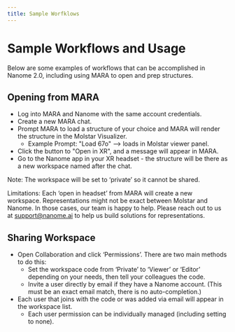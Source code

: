 ```yaml
---
title: Sample Worfklows
---
```


# Sample Workflows and Usage

Below are some examples of workflows that can be accomplished in Nanome 2.0, including using MARA to open and prep structures.

## Opening from MARA

- Log into MARA and Nanome with the same account credentials.
- Create a new MARA chat.
- Prompt MARA to load a structure of your choice and MARA will render the structure in the Molstar Visualizer.
    - Example Prompt: "Load 67o" --> loads in Molstar viewer panel. 
- Click the button to "Open in XR", and a message will appear in MARA.
- Go to the Nanome app in your XR headset - the structure will be there as a new workspace named after the chat.

Note: The workspace will be set to ‘private’ so it cannot be shared.

Limitations: Each ‘open in headset’ from MARA will create a new workspace. Representations might not be exact between Molstar and Nanome. In those cases, our team is happy to help. Please reach out to us at support@nanome.ai to help us build solutions for representations.

## Sharing Workspace

- Open Collaboration and click ‘Permissions’. There are two main methods to do this:
    - Set the workspace code from ‘Private’ to ‘Viewer’ or ‘Editor’ depending on your needs, then tell your colleagues the code.
    - Invite a user directly by email if they have a Nanome account. (This must be an exact email match, there is no auto-completion.)
- Each user that joins with the code or was added via email will appear in the workspace list. 
    - Each user permission can be individually managed (including setting to none).

